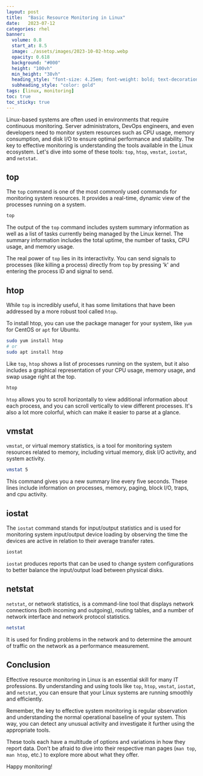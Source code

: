 ```yaml
---
layout: post
title:  "Basic Resource Monitoring in Linux"
date:   2023-07-12
categories: rhel
banner:
  volume: 0.8
  start_at: 8.5
  image: ./assets/images/2023-10-02-htop.webp
  opacity: 0.618
  background: "#000"
  height: "100vh"
  min_height: "38vh"
  heading_style: "font-size: 4.25em; font-weight: bold; text-decoration: underline"
  subheading_style: "color: gold"
tags: [linux, monitoring]
toc: true
toc_sticky: true
---
```


Linux-based systems are often used in environments that require continuous monitoring. Server administrators, DevOps engineers, and even developers need to monitor system resources such as CPU usage, memory consumption, and disk I/O to ensure optimal performance and stability. The key to effective monitoring is understanding the tools available in the Linux ecosystem. Let's dive into some of these tools: `top`, `htop`, `vmstat`, `iostat`, and `netstat`.

## top

The `top` command is one of the most commonly used commands for monitoring system resources. It provides a real-time, dynamic view of the processes running on a system.

```bash
top
```

The output of the `top` command includes system summary information as well as a list of tasks currently being managed by the Linux kernel. The summary information includes the total uptime, the number of tasks, CPU usage, and memory usage.

The real power of `top` lies in its interactivity. You can send signals to processes (like killing a process) directly from `top` by pressing 'k' and entering the process ID and signal to send.

## htop

While `top` is incredibly useful, it has some limitations that have been addressed by a more robust tool called `htop`.

To install htop, you can use the package manager for your system, like `yum` for CentOS or `apt` for Ubuntu.

```bash
sudo yum install htop
# or
sudo apt install htop
```

Like `top`, `htop` shows a list of processes running on the system, but it also includes a graphical representation of your CPU usage, memory usage, and swap usage right at the top.

```bash
htop
```

`htop` allows you to scroll horizontally to view additional information about each process, and you can scroll vertically to view different processes. It's also a lot more colorful, which can make it easier to parse at a glance.

## vmstat

`vmstat`, or virtual memory statistics, is a tool for monitoring system resources related to memory, including virtual memory, disk I/O activity, and system activity.

```bash
vmstat 5
```

This command gives you a new summary line every five seconds. These lines include information on processes, memory, paging, block I/O, traps, and cpu activity.

## iostat

The `iostat` command stands for input/output statistics and is used for monitoring system input/output device loading by observing the time the devices are active in relation to their average transfer rates.

```bash
iostat
```

`iostat` produces reports that can be used to change system configurations to better balance the input/output load between physical disks.

## netstat

`netstat`, or network statistics, is a command-line tool that displays network connections (both incoming and outgoing), routing tables, and a number of network interface and network protocol statistics.

```bash
netstat
```

It is used for finding problems in the network and to determine the amount of traffic on the network as a performance measurement.

## Conclusion

Effective resource monitoring in Linux is an essential skill for many IT professions. By understanding and using tools like `top`, `htop`, `vmstat`, `iostat`, and `netstat`, you can ensure that your Linux systems are running smoothly and efficiently.

Remember, the key to effective system monitoring is regular observation and understanding the normal operational baseline of your system. This way, you can detect any unusual activity and investigate it further using the appropriate tools.

These tools each have a multitude of options and variations in how they report data. Don't be afraid to dive into their respective man pages (`man top`, `man htop`, etc.) to explore more about what they offer.

Happy monitoring!
